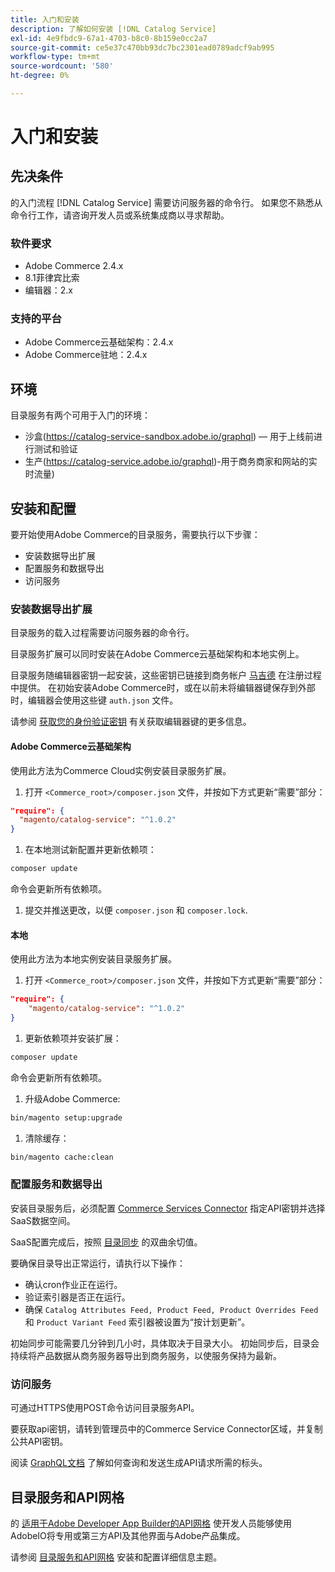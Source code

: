 ```yaml
---
title: 入门和安装
description: 了解如何安装 [!DNL Catalog Service]
exl-id: 4e9fbdc9-67a1-4703-b8c0-8b159e0cc2a7
source-git-commit: ce5e37c470bb93dc7bc2301ead0789adcf9ab995
workflow-type: tm+mt
source-wordcount: '580'
ht-degree: 0%

---
```


# 入门和安装

## 先决条件

的入门流程 [!DNL Catalog Service] 需要访问服务器的命令行。 如果您不熟悉从命令行工作，请咨询开发人员或系统集成商以寻求帮助。

### 软件要求

- Adobe Commerce 2.4.x
- 8.1菲律宾比索
- 编辑器：2.x

### 支持的平台

- Adobe Commerce云基础架构：2.4.x
- Adobe Commerce驻地：2.4.x

## 环境

目录服务有两个可用于入门的环境：

- 沙盒(https://catalog-service-sandbox.adobe.io/graphql) — 用于上线前进行测试和验证
- 生产(https://catalog-service.adobe.io/graphql)-用于商务商家和网站的实时流量)

## 安装和配置

要开始使用Adobe Commerce的目录服务，需要执行以下步骤：

- 安装数据导出扩展
- 配置服务和数据导出
- 访问服务

### 安装数据导出扩展

目录服务的载入过程需要访问服务器的命令行。

目录服务扩展可以同时安装在Adobe Commerce云基础架构和本地实例上。

目录服务随编辑器密钥一起安装，这些密钥已链接到商务帐户 [马吉德](https://developer.adobe.com/commerce/marketplace/guides/sellers/profile-personal/#field-descriptions) 在注册过程中提供。 在初始安装Adobe Commerce时，或在以前未将编辑器键保存到外部时，编辑器会使用这些键 `auth.json` 文件。

请参阅 [获取您的身份验证密钥](https://experienceleague.adobe.com/docs/commerce-operations/installation-guide/prerequisites/authentication-keys.html) 有关获取编辑器键的更多信息。

#### Adobe Commerce云基础架构

使用此方法为Commerce Cloud实例安装目录服务扩展。

1. 打开 `<Commerce_root>/composer.json` 文件，并按如下方式更新“需要”部分：

```json
"require": {
  "magento/catalog-service": "^1.0.2"
}
```

1. 在本地测试新配置并更新依赖项：

```bash
composer update
```

命令会更新所有依赖项。

1. 提交并推送更改，以便 `composer.json` 和 `composer.lock`.

#### 本地

使用此方法为本地实例安装目录服务扩展。

1. 打开 `<Commerce_root>/composer.json` 文件，并按如下方式更新“需要”部分：

```json
"require": {
    "magento/catalog-service": "^1.0.2"
}
```

1. 更新依赖项并安装扩展：

```bash
composer update
```

命令会更新所有依赖项。

1. 升级Adobe Commerce:

```bash
bin/magento setup:upgrade
```

1. 清除缓存：

```bash
bin/magento cache:clean
```

### 配置服务和数据导出

安装目录服务后，必须配置 [Commerce Services Connector](https://experienceleague.adobe.com/docs/commerce-merchant-services/user-guides/integration-services/saas.html#apikey) 指定API密钥并选择SaaS数据空间。

SaaS配置完成后，按照 [目录同步](https://experienceleague.adobe.com/docs/commerce-merchant-services/user-guides/data-services/catalog-sync.html) 的双曲余切值。

要确保目录导出正常运行，请执行以下操作：

- 确认cron作业正在运行。
- 验证索引器是否正在运行。
- 确保 `Catalog Attributes Feed, Product Feed, Product Overrides Feed`和 `Product Variant Feed` 索引器被设置为“按计划更新”。

初始同步可能需要几分钟到几小时，具体取决于目录大小。 初始同步后，目录会持续将产品数据从商务服务器导出到商务服务，以使服务保持为最新。

### 访问服务

可通过HTTPS使用POST命令访问目录服务API。

要获取api密钥，请转到管理员中的Commerce Service Connector区域，并复制公共API密钥。

阅读 [GraphQL文档](https://developer.adobe.com/commerce/webapi/graphql/) 了解如何查询和发送生成API请求所需的标头。

## 目录服务和API网格

的 [适用于Adobe Developer App Builder的API网格](https://developer.adobe.com/graphql-mesh-gateway/gateway/overview/) 使开发人员能够使用AdobeIO将专用或第三方API及其他界面与Adobe产品集成。

请参阅  [目录服务和API网格](mesh.md) 安装和配置详细信息主题。
